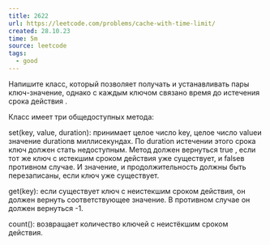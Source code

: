 ```yaml
---
title: 2622
url: https://leetcode.com/problems/cache-with-time-limit/
created: 28.10.23
time: 5m
source: leetcode
tags:
  - good
---
```


Напишите класс, который позволяет получать и устанавливать пары ключ-значение, однако с каждым ключом связано время до истечения срока действия .

Класс имеет три общедоступных метода:

set(key, value, duration): принимает целое число key, целое число valueи значение durationв миллисекундах. По duration истечении этого срока ключ должен стать недоступным. Метод должен вернуться true , если тот же ключ с истекшим сроком действия уже существует, и falseв противном случае. И значение, и продолжительность должны быть перезаписаны, если ключ уже существует.

get(key): если существует ключ с неистекшим сроком действия, он должен вернуть соответствующее значение. В противном случае он должен вернуться -1.

count(): возвращает количество ключей с неистёкшим сроком действия.
